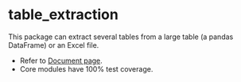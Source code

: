 # table_extraction
This package can extract several tables from a large table (a pandas DataFrame) or an Excel file.

* Refer to [Document page](https://jaywan-chung.github.io/table_extraction/build/html/index.html).
* Core modules have 100% test coverage.
